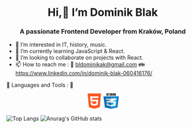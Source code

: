  <h1 align="center"> Hi,👋 I’m Dominik Blak</h1>
 <h3 align="center">A passionate Frontend Developer from Kraków, Poland</h3>

- 👀 I’m interested in IT, history, music.
- 🌱 I’m currently learning JavaScript & React.
- 💞️ I’m looking to collaborate on projects with React.
- 📫 How to reach me : :email: bldominikak@gmail.com :family: https://www.linkedin.com/in/dominik-blak-060416176/


:wrench: Languages and Tools : :hammer: 
<p align="center">
<a href="https://www.w3schools.com/css/" target="_blank"><img src="https://github.com/dominikblak/dominikblak/blob/main/html.png"  alt="css3" width="40" height="40" style="max-width:100%; "></a>
<img src="https://github.com/dominikblak/dominikblak/blob/main/css.png" alt="css3" width="40" height="40" style="max-width:100%;">
 </p>

 ![Top Langs](https://github-readme-stats.vercel.app/api/top-langs/?username=dominikblak&layout=compact&theme=tokyonight)
![Anurag's GitHub stats](https://github-readme-stats.vercel.app/api?username=dominikblak&show_icons=true&theme=tokyonight)





<!---
dominikblak/dominikblak is a ✨ special ✨ repository because its `README.md` (this file) appears on your GitHub profile.
You can click the Preview link to take a look at your changes.
--->
